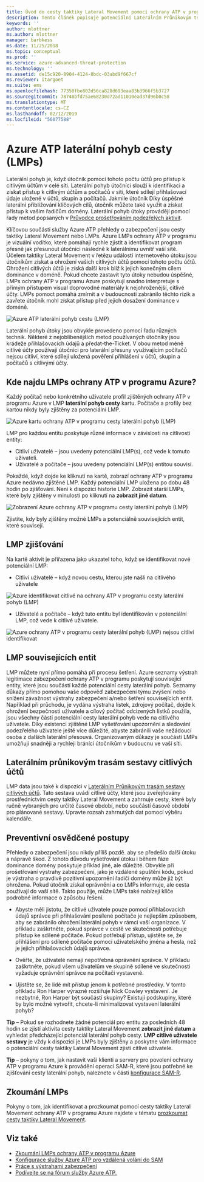 ```yaml
---
title: Úvod do cesty taktiky Lateral Movement pomocí ochrany ATP v programu Azure | Dokumentace Microsoftu
description: Tento článek popisuje potenciální Laterálním Průnikovým trasám (LMPs) z Azure Advanced Threat Protection (ATP).
keywords: ''
author: mlottner
ms.author: mlottner
manager: barbkess
ms.date: 11/25/2018
ms.topic: conceptual
ms.prod: ''
ms.service: azure-advanced-threat-protection
ms.technology: ''
ms.assetid: de15c920-8904-4124-8bdc-03abd9f667cf
ms.reviewer: itargoet
ms.suite: ems
ms.openlocfilehash: 77350fbe802d56ca828d693eaa83b3966f5b3727
ms.sourcegitcommit: 78748bfd75ae68230d72ad11010ead37d96b0c58
ms.translationtype: MT
ms.contentlocale: cs-CZ
ms.lasthandoff: 02/12/2019
ms.locfileid: "56077588"
---
```

# <a name="azure-atp-lateral-movement-paths-lmps"></a>Azure ATP laterální pohyb cesty (LMPs) 

Laterální pohyb je, když útočník pomocí tohoto počtu účtů pro přístup k citlivým účtům v celé síti. Laterální pohyb útočníci slouží k identifikaci a získat přístup k citlivým účtům a počítačů v síti, které sdílejí přihlašovací údaje uložené v účtů, skupin a počítačů. Jakmile útočník Díky úspěšné laterální přibližování klíčových cílů, útočník můžete také využít a získat přístup k vašim řadičům domény. Laterální pohyb útoky provádějí pomocí řady metod popsaných v [Průvodce prošetřováním podezřelých aktivit](suspicious-activity-guide.md).

Klíčovou součástí služby Azure ATP přehledy o zabezpečení jsou cesty taktiky Lateral Movement nebo LMPs. Azure LMPs ochrany ATP v programu je vizuální vodítko, které pomáhají rychle zjistit a identifikovat program přesně jak přesunout útočníci následně k laterálnímu uvnitř vaší sítě. Účelem taktiky Lateral Movement v řetězu událostí internetového útoku jsou útočníkům získat a ohrožení vašich citlivých účtů pomocí tohoto počtu účtů. Ohrožení citlivých účtů je získá další krok blíž k jejich konečným cílem dominance v doméně. Pokud chcete zastavit tyto útoky nebudou úspěšné, LMPs ochrany ATP v programu Azure poskytují snadno interpretuje s přímým přístupem visual doprovodné materiály k nejohroženější, citlivé účty. LMPs pomoct pomáhá zmírnit a v budoucnosti zabránilo těchto rizik a zavřete útočník mohl získat přístup před jejich dosažení dominance v doméně.

![Azure ATP laterální pohyb cestu (LMP)](./media/atp-lmp.png)

Laterální pohyb útoky jsou obvykle provedeno pomocí řadu různých technik. Některé z nejoblíbenějších metod používaných útočníky jsou krádeže přihlašovacích údajů a předat-the-Ticket. V obou metod méně citlivé účty používají útočníci pro laterální přesuny využívajícím počítačů nejsou citliví, které sdílejí uložená pověření přihlášení v účtů, skupin a počítačů s citlivými účty.

## <a name="where-can-i-find-azure-atp-lmps"></a>Kde najdu LMPs ochrany ATP v programu Azure?

Každý počítač nebo konkrétního uživatele profil zjištěných ochrany ATP v programu Azure v LMP **laterální pohyb cesty** kartu. Počítače a profily bez kartou nikdy byly zjištěny za potenciální LMP. 

![Azure kartu ochrany ATP v programu cesty laterální pohyb (LMP)](./media/lateral-movement-path-tab.png)

LMP pro každou entitu poskytuje různé informace v závislosti na citlivosti entity: 
- Citliví uživatelé – jsou uvedeny potenciální LMP(s), což vede k tomuto uživateli.
- Uživatelé a počítače – jsou uvedeny potenciální LMP(s) entitou souvisí. <br>

Pokaždé, když dojde ke kliknutí na kartě, zobrazí ochrany ATP v programu Azure nedávno zjištěné LMP. Každý potenciální LMP uložena po dobu 48 hodin po zjišťování. Není k dispozici historie LMP. Zobrazit starší LMPs, které byly zjištěny v minulosti po kliknutí na **zobrazit jiné datum**. 

![Zobrazení Azure ochrany ATP v programu cesty laterální pohyb (LMP)](./media/atp-lmp-complete.png)

Zjistíte, kdy byly zjištěny možné LMPs a potenciálně souvisejících entit, které souvisejí. 

## <a name="lmp-discovery"></a>LMP zjišťování

Na kartě aktivit je přiřazena jako ukazatel toho, když se identifikovat nové potenciální LMP:
- Citliví uživatelé – když novou cestu, kterou jste našli na citlivého uživatele

![Azure identifikovat citlivé na ochrany ATP v programu cesty laterální pohyb (LMP)](./media/atp-lmp-activities.png)


- Uživatelé a počítače – když tuto entitu byl identifikován v potenciální LMP, což vede k citlivé uživatele.

![Azure ochrany ATP v programu cesty laterální pohyb (LMP) nejsou citliví identifikovat](./media/atp-lateral-non-sensitive.png)

## <a name="lmp-related-entities"></a>LMP souvisejících entit
LMP můžete nyní přímo pomáhá při procesu šetření. Azure seznamy výstrah legitimace zabezpečení ochrany ATP v programu poskytují související entity, které jsou součástí každé potenciální cesty laterální pohyb. Seznamy důkazy přímo pomohou vaše odpověď zabezpečení týmu zvýšení nebo snížení závažnost výstrahy zabezpečení a/nebo šetření souvisejících entit. Například při průchodu, je vydána výstraha lístek, zdrojový počítač, dojde k ohrožení bezpečnosti uživatele a cílový počítač odcizených lístků použila, jsou všechny části potenciální cesty laterální pohyb vede na citlivého uživatele. Díky existenci zjištěné LMP vyšetřování upozornění a sledování podezřelého uživatele ještě více důležité, abyste zabránili vaše nežádoucí osoba z dalších laterální přesouvá. Organizovaným důkazy je součástí LMPs umožňují snadněji a rychleji bránící útočníkům v budoucnu ve vaší síti. 

## <a name="lateral-movement-paths-to-sensitive-accounts-report"></a>Laterálním průnikovým trasám sestavy citlivých účtů 
LMP data jsou také k dispozici v [Laterálním Průnikovým trasám sestavy citlivých účtů](investigate-lateral-movement-path.md). Tato sestava uvádí citlivé účty, které jsou zveřejňovány prostřednictvím cesty taktiky Lateral Movement a zahrnuje cesty, které byly ručně vybraných pro určité časové období, nebo součástí časové období pro plánované sestavy.  Upravte rozsah zahrnutých dat pomocí výběru kalendáře. 

## <a name="preventative-best-practices"></a>Preventivní osvědčené postupy
Přehledy o zabezpečení jsou nikdy příliš pozdě. aby se předešlo další útoku a nápravě škod. Z tohoto důvodu vyšetřování útoku i během fáze dominance domény poskytuje příklad jiné, ale důležité. Obvykle při prošetřování výstrahy zabezpečení, jako je vzdálené spuštění kódu, pokud je výstraha o pravdivě pozitivní upozornění řadiči domény může již být ohrožena. Pokud útočník získal oprávnění a co LMPs informuje, ale cesta používají do vaší sítě. Takto použije, může LMPs také nabízejí klíče podrobné informace o způsobu řešení.  

- Abyste měli jistotu, že citlivé uživatele pouze pomocí přihlašovacích údajů správce při přihlašování posílené počítače je nejlepším způsobem, aby se zabránilo ohrožení laterální pohyb v rámci vaší organizace. V příkladu zaškrtněte, pokud správce v cestě ve skutečnosti potřebuje přístup ke sdílené počítače. Pokud potřebují přístup, ujistěte se, že přihlášení pro sdílené počítače pomocí uživatelského jména a hesla, než je jejich přihlašovacích údajů správce.

- Ověřte, že uživatelé nemají nepotřebná oprávnění správce. V příkladu zaškrtněte, pokud všem uživatelům ve skupině sdílené ve skutečnosti vyžaduje oprávnění správce na počítači vystavené.

- Ujistěte se, že lidé mít přístup jenom k potřebné prostředky. V tomto příkladu Ron Harper výrazně rozšiřuje Nick Cowley vystavení. Je nezbytné, Ron Harper být součástí skupiny? Existují podskupiny, které by bylo možné vytvořit, chcete-li minimalizovat vystavení laterální pohyb?

**Tip** – Pokud se rozhodnete žádné potenciál pro entitu za posledních 48 hodin se zjistí aktivita cesty taktiky Lateral Movement **zobrazit jiné datum** a vyhledat předcházející potenciál laterální pohyb cesty. **LMP citlivé uživatele sestavy** je vždy k dispozici je LMPs byly zjištěny a poskytne vám informace o potenciální cesty taktiky Lateral Movement zjistí citlivé uživatele. 

**Tip** – pokyny o tom, jak nastavit vaši klienti a servery pro povolení ochrany ATP v programu Azure k provádění operací SAM-R, které jsou potřebné ke zjišťování cesty laterální pohyb, naleznete v části [konfigurace SAM-R](install-atp-step8-samr.md).


## <a name="investigating-lmps"></a>Zkoumání LMPs
Pokyny o tom, jak identifikovat a prozkoumat pomocí cesty taktiky Lateral Movement ochrany ATP v programu Azure najdete v tématu [prozkoumat cesty taktiky Lateral Movement](investigate-lateral-movement-path.md).


## <a name="see-also"></a>Viz také
- [Zkoumání LMPs ochrany ATP v programu Azure](investigate-lateral-movement-path.md)
- [Konfigurace služby Azure ATP pro vzdálená volání do SAM](install-atp-step8-samr.md)
- [Práce s výstrahami zabezpečení](working-with-suspicious-activities.md)
- [Podívejte se na fórum služby Azure ATP.](https://aka.ms/azureatpcommunity)